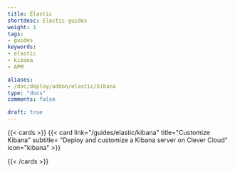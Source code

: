 ```yaml
---
title: Elastic
shortdesc: Elastic guides
weight: 1
tags:
- guides
keywords:
- elastic
- kibana
- APM

aliases:
- /doc/deploy/addon/elastic/kibana
type: "docs"
comments: false

draft: true
---
```

{{< cards >}}
 {{< card link="/guides/elastic/kibana" title="Customize Kibana" subtitle= "Deploy and customize a Kibana server on Clever Cloud" icon="kibana" >}}

{{< /cards >}}
